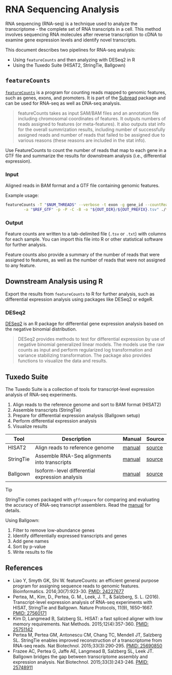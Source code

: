 # RNA Sequencing Analysis

RNA sequencing (RNA-seq) is a technique used to analyze the transcriptome -
the complete set of RNA transcripts in a cell. This method involves sequencing
RNA molecules after reverse transcription to cDNA to examine gene expression levels
and identify novel transcripts.

This document describes two pipelines for RNA-seq analysis:

- Using `featureCounts` and then analyzing with DESeq2 in R
- Using the Tuxedo Suite (HISAT2, StringTie, Ballgown)

## `featureCounts`

[`featureCounts`](https://subread.sourceforge.net/featureCounts.html)
is a program for counting reads mapped to genomic features, such as genes, exons,
and promoters. It is part of the [Subread](https://subread.sourceforge.net)
package and can be used for RNA-seq as well as DNA-seq analysis.

> featureCounts takes as input SAM/BAM files and an annotation file including
> chromosomal coordinates of features. It outputs numbers of reads assigned to features
> (or meta-features). It also outputs stat info for the overall summrization results,
> including number of successfully assigned reads and number of reads that failed to be
> assigned due to various reasons (these reasons are included in the stat info).

Use FeatureCounts to count the number of reads that map to each gene in a GTF
file and summarize the results for downstream analysis (i.e., differential expression).

### Input

Aligned reads in BAM format and a GTF file containing genomic features.

Example usage:

```sh
featureCounts -T "$NUM_THREADS" --verbose -t exon -g gene_id --countReadPairs \
		-a "$REF_GTF" -p -P -C -B -o "${OUT_DIR}/${OUT_PREFIX}.tsv" ./*.bam
```

### Output

Feature counts are written to a tab-delimited file (`.tsv` or `.txt`)
with columns for each sample. You can import this file into R or other
statistical software for further analysis.

Feature counts also provide a summary of the number of reads that were
assigned to features, as well as the number of reads that were not assigned
to any feature.

## Downstream Analysis using R

Export the results from `featureCounts` to R for further analysis, such as
differential expression analysis using packages like DESeq2 or edgeR.

### DESeq2

[DESeq2](https://bioconductor.org/packages/release/bioc/html/DESeq2.html) is an
R package for differential gene expression analysis based on the negative
binomial distribution.

> DESeq2 provides methods to test for differential expression by use of negative
> binomial generalized linear models. The models use the raw counts as input and
> perform regularized log transformation and variance stabilizing
> transformation. The package also provides functions to visualize the data and
> results.

<!-- -->

## Tuxedo Suite

The Tuxedo Suite is a collection of tools for transcript-level expression analysis of RNA-seq experiments.

1. Align reads to the reference genome and sort to BAM format (HISAT2)
2. Assemble transcripts (StringTie)
3. Prepare for differential expression analysis (Ballgown setup)
4. Perform differential expression analysis
5. Visualize results

| Tool      | Description                                    | Manual                                                                      | Source                                             |
| --------- | ---------------------------------------------- | --------------------------------------------------------------------------- | -------------------------------------------------- |
| HISAT2    | Align reads to reference genome                | [manual](https://daehwankimlab.github.io/hisat2/manual/)                    | [source](https://github.com/DaehwanKimLab/hisat2)  |
| StringTie | Assemble RNA-Seq alignments into transcripts   | [manual](https://ccb.jhu.edu/software/stringtie/index.shtml)                | [source](https://github.com/gpertea/stringtie)     |
| Ballgown  | Isoform-level differential expression analysis | [manual](https://bioconductor.org/packages/release/bioc/html/ballgown.html) | [source](https://github.com/alyssafrazee/ballgown) |

> [!TIP]
> StringTie comes packaged with `gffcompare` for comparing and evaluating the
> accuracy of RNA-seq transcript assemblers. Read the
> [manual](https://ccb.jhu.edu/software/stringtie/gffcompare.shtml) for details.

Using Ballgown:

1. Filter to remove low-abundance genes
2. Identify differentially expressed transcripts and genes
3. Add gene names
4. Sort by p-value
5. Write results to file

## References

- Liao Y, Smyth GK, Shi W. featureCounts: an efficient general purpose program for assigning sequence reads to genomic features. Bioinformatics. 2014;30(7):923-30. [PMID: 24227677](https://pubmed.ncbi.nlm.nih.gov/24227677/)
- Pertea, M., Kim, D., Pertea, G. M., Leek, J. T., & Salzberg, S. L. (2016). Transcript-level expression analysis of RNA-seq experiments with HISAT, StringTie and Ballgown. Nature Protocols, 11(9), 1650–1667. [PMID: 27560171](https://pubmed.ncbi.nlm.nih.gov/27560171/)
- Kim D, Langmead B, Salzberg SL. HISAT: a fast spliced aligner with low memory requirements. Nat Methods. 2015;12(4):357-360. [PMID: 25751142](https://pubmed.ncbi.nlm.nih.gov/25751142/)
- Pertea M, Pertea GM, Antonescu CM, Chang TC, Mendell JT, Salzberg SL. StringTie enables improved reconstruction of a transcriptome from RNA-seq reads. Nat Biotechnol. 2015;33(3):290-295. [PMID: 25690850](https://pubmed.ncbi.nlm.nih.gov/25690850/)
- Frazee AC, Pertea G, Jaffe AE, Langmead B, Salzberg SL, Leek JT. Ballgown bridges the gap between transcriptome assembly and expression analysis. Nat Biotechnol. 2015;33(3):243-246. [PMID: 25748911](https://pubmed.ncbi.nlm.nih.gov/25748911/)
